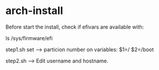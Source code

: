 # arch-install

Before start the install, check if efivars are available with:

ls /sys/firmware/efi

step1.sh set --> particion number on variables: $1=/ $2=/boot

step2.sh --> Edit username and hostname.
